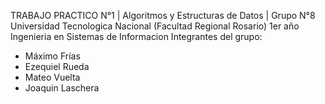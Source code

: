 TRABAJO PRACTICO N°1 | Algoritmos y Estructuras de Datos | Grupo N°8
Universidad Tecnologica Nacional (Facultad Regional Rosario)
1er año Ingenieria en Sistemas de Informacion
Integrantes del grupo:
* Máximo Frías
* Ezequiel Rueda
* Mateo Vuelta
* Joaquin Laschera 
